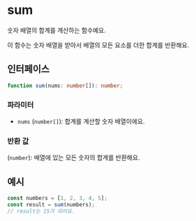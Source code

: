 # sum

숫자 배열의 합계를 계산하는 함수예요.

이 함수는 숫자 배열을 받아서 배열의 모든 요소를 더한 합계를 반환해요.

## 인터페이스

```typescript
function sum(nums: number[]): number;
```

### 파라미터

- `nums` (`number[]`): 합계를 계산할 숫자 배열이에요.

### 반환 값

(`number`): 배열에 있는 모든 숫자의 합계를 반환해요.

## 예시

```typescript
const numbers = [1, 2, 3, 4, 5];
const result = sum(numbers);
// result는 15가 되어요.
```
